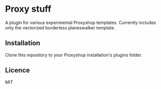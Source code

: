# Proxy stuff

A plugin for various experimental Proxyshop templates. Currently includes only the vectorized borderless planeswalker template.

## Installation

Clone this repository to your Proxyshop installation's plugins folder.

## Licence

MIT
